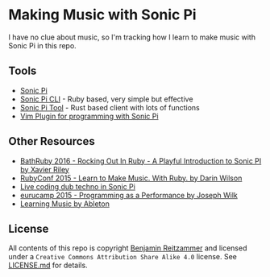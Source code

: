 # Making Music with Sonic Pi

I have no clue about music, so I'm tracking how I learn to make music with Sonic Pi in this repo.

## Tools

- [Sonic Pi](http://www.sonic-pi.net/)
- [Sonic Pi CLI](https://github.com/Widdershin/sonic-pi-cli) - Ruby based, very simple but effective
- [Sonic Pi Tool](https://github.com/lpil/sonic-pi-tool) - Rust based client with lots of functions
- [Vim Plugin for programming with Sonic Pi](https://github.com/dermusikman/sonicpi.vim)

## Other Resources

- [BathRuby 2016 - Rocking Out In Ruby - A Playful Introduction to Sonic PI by Xavier Riley](https://www.youtube.com/watch?v=L06FlSoiBi4)
- [RubyConf 2015 - Learn to Make Music. With Ruby. by Darin Wilson](https://www.youtube.com/watch?v=exZTxhH06tw)
- [Live coding dub techno in Sonic Pi](https://www.youtube.com/watch?v=a1RxpJkvqpY)
- [eurucamp 2015 - Programming as a Performance by Joseph Wilk](https://www.youtube.com/watch?v=pJ5oVqZ9BgY)
- [Learning Music by Ableton](https://learningmusic.ableton.com/index.html)

## License

All contents of this repo is copyright [Benjamin Reitzammer](http;//squeakyvessel.com) and licensed under a `Creative
Commons Attribution Share Alike 4.0` license. See [LICENSE.md](LICENSE.md) for details.
